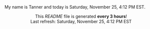 My name is Tanner and today is Saturday, November 25, 4:12 PM EST.

<p align="center">This <i>README</i> file is generated <b>every 3 hours</b>!</br>Last refresh: Saturday, November 25, 4:12 PM EST<br /></p>
